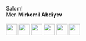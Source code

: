 Salom! <br/>
Men <b>Mirkomil Abdiyev</b> <br/>
<br/>
<a href="https://t.me/mirkomilabdiyev"><img src="https://cdn-icons-png.flaticon.com/512/906/906377.png" width="30"></a>
<a href="https://instagram.com/mirkomilabdiyev"><img src="https://cdn-icons.flaticon.com/png/512/4494/premium/4494489.png?token=exp=1652989955~hmac=988baf692a0b553757f38e249ebb9fa9" width="30"></a>
<a href="https://facebook.com/mirkomilabdiyevuz"><img src="https://cdn-icons-png.flaticon.com/512/1312/1312139.png" width="30"></a>
<a href="https://twitter.com/mirkomilabdiyev"><img src="https://cdn-icons-png.flaticon.com/512/185/185961.png" width="30"></a>
<a href="https://vk.com/mirkomilabdiyev"><img src="https://cdn-icons.flaticon.com/png/512/4494/premium/4494519.png?token=exp=1652990091~hmac=4ebf38dca99243eeaded8ca0a6bd3a5e" width="30"></a>
<a href="https://mail.ru/mirkomilabdiyev"><img src="https://cdn-icons-png.flaticon.com/512/552/552486.png" width="30"></a>
